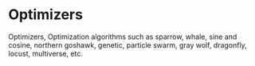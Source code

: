 # Optimizers
Optimizers, Optimization algorithms such as sparrow, whale, sine and cosine, northern goshawk, genetic, particle swarm, gray wolf, dragonfly, locust, multiverse, etc.
